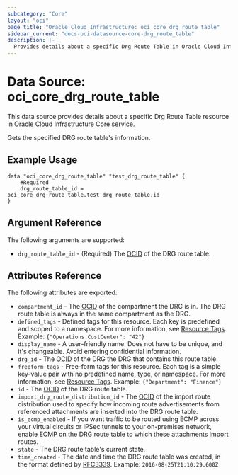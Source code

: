 ```yaml
---
subcategory: "Core"
layout: "oci"
page_title: "Oracle Cloud Infrastructure: oci_core_drg_route_table"
sidebar_current: "docs-oci-datasource-core-drg_route_table"
description: |-
  Provides details about a specific Drg Route Table in Oracle Cloud Infrastructure Core service
---
```


# Data Source: oci_core_drg_route_table
This data source provides details about a specific Drg Route Table resource in Oracle Cloud Infrastructure Core service.

Gets the specified DRG route table's information.

## Example Usage

```hcl
data "oci_core_drg_route_table" "test_drg_route_table" {
	#Required
	drg_route_table_id = oci_core_drg_route_table.test_drg_route_table.id
}
```

## Argument Reference

The following arguments are supported:

* `drg_route_table_id` - (Required) The [OCID](https://docs.cloud.oracle.com/iaas/Content/General/Concepts/identifiers.htm) of the DRG route table.


## Attributes Reference

The following attributes are exported:

* `compartment_id` - The [OCID](https://docs.cloud.oracle.com/iaas/Content/General/Concepts/identifiers.htm) of the compartment the DRG is in. The DRG route table is always in the same compartment as the DRG. 
* `defined_tags` - Defined tags for this resource. Each key is predefined and scoped to a namespace. For more information, see [Resource Tags](https://docs.cloud.oracle.com/iaas/Content/General/Concepts/resourcetags.htm).  Example: `{"Operations.CostCenter": "42"}` 
* `display_name` - A user-friendly name. Does not have to be unique, and it's changeable. Avoid entering confidential information. 
* `drg_id` - The [OCID](https://docs.cloud.oracle.com/iaas/Content/General/Concepts/identifiers.htm) of the DRG the DRG that contains this route table. 
* `freeform_tags` - Free-form tags for this resource. Each tag is a simple key-value pair with no predefined name, type, or namespace. For more information, see [Resource Tags](https://docs.cloud.oracle.com/iaas/Content/General/Concepts/resourcetags.htm).  Example: `{"Department": "Finance"}` 
* `id` - The [OCID](https://docs.cloud.oracle.com/iaas/Content/General/Concepts/identifiers.htm) of the DRG route table. 
* `import_drg_route_distribution_id` - The [OCID](https://docs.cloud.oracle.com/iaas/Content/General/Concepts/identifiers.htm) of the import route distribution used to specify how incoming route advertisements from referenced attachments are inserted into the DRG route table. 
* `is_ecmp_enabled` - If you want traffic to be routed using ECMP across your virtual circuits or IPSec tunnels to your on-premises network, enable ECMP on the DRG route table to which these attachments import routes. 
* `state` - The DRG route table's current state.
* `time_created` - The date and time the DRG route table was created, in the format defined by [RFC3339](https://tools.ietf.org/html/rfc3339).  Example: `2016-08-25T21:10:29.600Z` 

